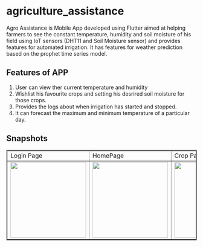 # agriculture_assistance

Agro Assistance is Mobile App developed using Flutter aimed at helping farmers to see the constant temperature, humidity and soil moisture of his field using IoT sensors (DHT11 and Soil Moisture sensor) and provides features for automated irrigation. It has features for weather prediction based on the prophet time series model.

## Features of APP
 1. User can view ther current temperature and humidity 
 2. Wishlist his favourite crops and setting his desrired soil moisture for those crops.
 3. Provides the logs about when irrigation has started and stopped.
 4. It can forecast the maximum and minimum temperature of a particular day.

## Snapshots

<table border=2>
  <tr>
    <td>Login Page</td>
    <td>HomePage</td>
    <td>Crop Page</td>
    <td>Logs Page</td>
    <td>Weather Prediction Page</td>
  </tr>
  <tr>
    <td><img src="https://user-images.githubusercontent.com/83124657/116805034-26604780-ab41-11eb-82bc-155224168846.png" width=200></td>
    <td><img src="https://user-images.githubusercontent.com/83124657/116805039-2ceebf00-ab41-11eb-95dd-a97b262f868f.png)" width=200></td>
    <td><img src="https://user-images.githubusercontent.com/83124657/116805044-3415cd00-ab41-11eb-89a7-94161aa75213.png" width=200></td>
    <td><img src="https://user-images.githubusercontent.com/83124657/116806227-3845e880-ab49-11eb-8331-1398d68b0743.png" width=200></td>
    <td><img src="https://user-images.githubusercontent.com/83124657/116806185-ffa60f00-ab48-11eb-9036-65d678161d42.jpeg" width=200></td>
  </tr>
 </table>
